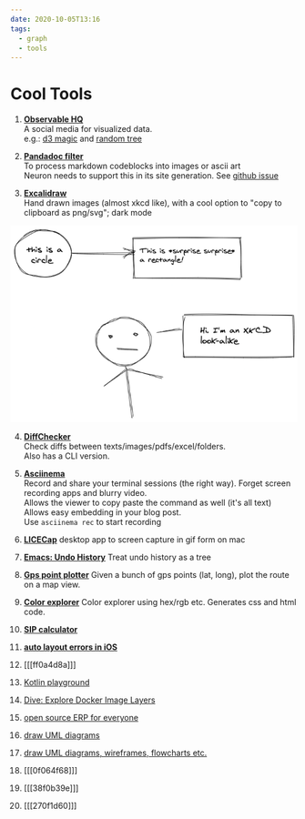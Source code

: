 ```yaml
---
date: 2020-10-05T13:16
tags: 
  - graph
  - tools
---
```


# Cool Tools

1. **[Observable HQ](https://observablehq.com/)**  
A social media for visualized data.  
e.g.: [d3 magic](https://observablehq.com/@d3) and [random tree](https://observablehq.com/@d3/random-tree?collection=@d3/d3-hierarchy)

2. **[Pandadoc filter](https://github.com/hertogp/imagine)**  
To process markdown codeblocks into images or ascii art  
Neuron needs to support this in its site generation. See [github issue](https://github.com/srid/neuron/issues/363) 

3. **[Excalidraw](https://excalidraw.com/)**  
Hand drawn images (almost xkcd like), with a cool option to "copy to clipboard as png/svg"; dark mode

![Excalidraw Example](static/excalidraw_example.png)

4. **[DiffChecker](https://www.diffchecker.com/)** \
Check diffs between texts/images/pdfs/excel/folders. \
Also has a CLI version.

5. **[Asciinema](https://asciinema.org/)** \
Record and share your terminal sessions (the right way). Forget screen recording apps and  blurry video. \
Allows the viewer to copy paste the command as well (it's all text) \
Allows easy embedding in your blog post. \
Use `asciinema rec` to start recording

6. **[LICECap](https://www.cockos.com/licecap/)**
desktop app to screen capture in gif form on mac

7. **[Emacs: Undo History](https://elpa.gnu.org/packages/undo-tree.html)**
Treat undo history as a tree

8. **[Gps point plotter](https://gpspointplotter.com/)**
Given a bunch of gps points (lat, long), plot the route on a map view.

9. **[Color explorer](https://www.color-hex.com/)**
Color explorer using hex/rgb etc. Generates css and html code.

10. **[SIP calculator](https://sipcalculator.in/result)**

11. **[auto layout errors in iOS](https://www.wtfautolayout.com/)**

12. [[[ff0a4d8a]]]

13. [Kotlin playground](https://play.kotlinlang.org/)

14. [Dive: Explore Docker Image Layers](https://www.youtube.com/watch?v=uBd7QPvhLMU)

15. [open source ERP for everyone](https://erpnext.org/)

16. [draw UML diagrams](
https://staruml.io/)

17. [draw UML diagrams, wireframes, flowcharts etc.](https://app.diagrams.net/)

18. [[[0f064f68]]]

19. [[[38f0b39e]]]

20. [[[270f1d60]]]
